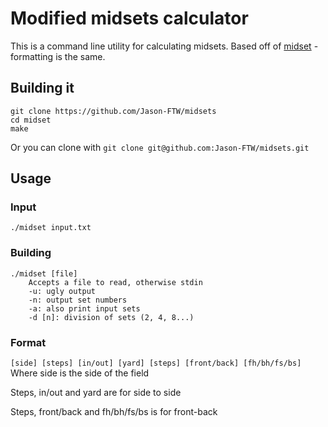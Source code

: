 # Modified midsets calculator

This is a command line utility for calculating midsets. Based off of [midset](https://github.com/spencer-p/midset) - formatting is the same.

## Building it

```
git clone https://github.com/Jason-FTW/midsets
cd midset
make
```
Or you can clone with `git clone git@github.com:Jason-FTW/midsets.git`

## Usage

### Input

```
./midset input.txt
```

### Building

```
./midset [file]
	Accepts a file to read, otherwise stdin
	-u: ugly output
	-n: output set numbers
	-a: also print input sets
	-d [n]: division of sets (2, 4, 8...)
```

### Format

`[side] [steps] [in/out] [yard] [steps] [front/back] [fh/bh/fs/bs]`
Where side is the side of the field

Steps, in/out and yard are for side to side

Steps, front/back and fh/bh/fs/bs is for front-back
